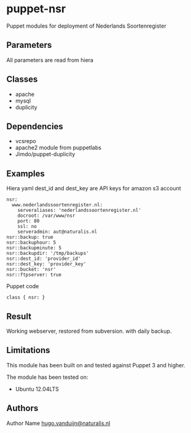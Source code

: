 puppet-nsr
===================

Puppet modules for deployment of Nederlands Soortenregister 

Parameters
-------------
All parameters are read from hiera

Classes
-------------
- apache
- mysql
- duplicity


Dependencies
-------------
- vcsrepo
- apache2 module from puppetlabs
- Jimdo/puppet-duplicity

Examples
-------------
Hiera yaml
dest_id and dest_key are API keys for amazon s3 account
```
nsr:
  www.nederlandssoortenregister.nl:
    serveraliases: 'nederlandssoortenregister.nl'
    docroot: /var/www/nsr
    port: 80
    ssl: no
    serveradmin: aut@naturalis.nl
nsr::backup: true
nsr::backuphour: 5
nsr::backupminute: 5
nsr::backupdir: '/tmp/backups'
nsr::dest_id: 'provider_id'
nsr::dest_key: 'provider_key'
nsr::bucket: 'nsr'
nsr::ftpserver: true

```
Puppet code
```
class { nsr: }
```
Result
-------------
Working webserver, restored from subversion. with daily backup.

Limitations
-------------
This module has been built on and tested against Puppet 3 and higher.

The module has been tested on:
- Ubuntu 12.04LTS


Authors
-------------
Author Name <hugo.vanduijn@naturalis.nl>

